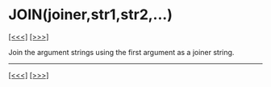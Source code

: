 # JOIN(joiner,str1,str2,...)

[\[\<\<\<\]](ug_25.107.md) [\[\>\>\>\]](ug_25.108.1.md)

Join the argument strings using the first argument as a joiner string.

-----

[\[\<\<\<\]](ug_25.107.md) [\[\>\>\>\]](ug_25.108.1.md)
